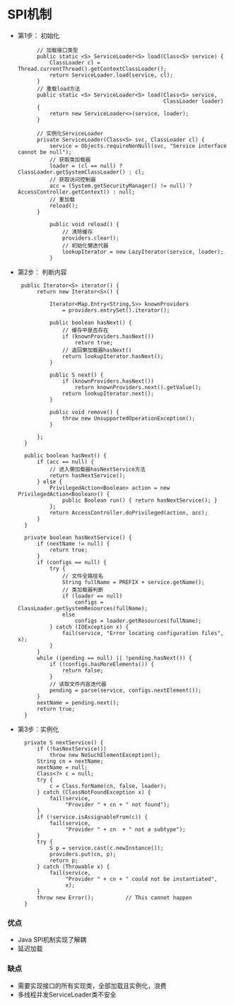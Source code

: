 # SPI机制
+ 第1步： 初始化


            // 加载接口类型  
            public static <S> ServiceLoader<S> load(Class<S> service) {
                ClassLoader cl = Thread.currentThread().getContextClassLoader();
                return ServiceLoader.load(service, cl);
            }
            // 重载load方法
            public static <S> ServiceLoader<S> load(Class<S> service,
                                                    ClassLoader loader)
            {
                return new ServiceLoader<>(service, loader);
            }
        
            // 实例化ServiceLoader
            private ServiceLoader(Class<S> svc, ClassLoader cl) {
                service = Objects.requireNonNull(svc, "Service interface cannot be null");
                // 获取类加载器
                loader = (cl == null) ? ClassLoader.getSystemClassLoader() : cl;
                // 获取访问控制器
                acc = (System.getSecurityManager() != null) ? AccessController.getContext() : null;
                // 重加载
                reload();
            }
            
                public void reload() {
                    // 清除缓存
                    providers.clear();
                    // 初始化懒迭代器
                    lookupIterator = new LazyIterator(service, loader);
                }

+ 第2步： 判断内容

    
       public Iterator<S> iterator() {
            return new Iterator<S>() {
    
                Iterator<Map.Entry<String,S>> knownProviders
                    = providers.entrySet().iterator();
    
                public boolean hasNext() {
                    // 缓存中是否存在
                    if (knownProviders.hasNext())
                        return true;
                    // 返回懒加载器hasNext()
                    return lookupIterator.hasNext();
                }
    
                public S next() {
                    if (knownProviders.hasNext())
                        return knownProviders.next().getValue();
                    return lookupIterator.next();
                }
    
                public void remove() {
                    throw new UnsupportedOperationException();
                }
    
            };
        }
        
        public boolean hasNext() {
            if (acc == null) {
                // 进入懒加载器hasNextService方法
                return hasNextService();
            } else {
                PrivilegedAction<Boolean> action = new PrivilegedAction<Boolean>() {
                    public Boolean run() { return hasNextService(); }
                };
                return AccessController.doPrivileged(action, acc);
            }
        }
                        
        private boolean hasNextService() {
            if (nextName != null) {
                return true;
            }
            if (configs == null) {
                try {
                    // 文件全路径名
                    String fullName = PREFIX + service.getName();
                    // 类加载器判断
                    if (loader == null)
                        configs = ClassLoader.getSystemResources(fullName);
                    else
                        configs = loader.getResources(fullName);
                } catch (IOException x) {
                    fail(service, "Error locating configuration files", x);
                }
            }
            while ((pending == null) || !pending.hasNext()) {
                if (!configs.hasMoreElements()) {
                    return false;
                }
                // 读取文件内容迭代器
                pending = parse(service, configs.nextElement());
            }
            nextName = pending.next();
            return true;
        }
        
+ 第3步：实例化


        private S nextService() {
            if (!hasNextService())
                throw new NoSuchElementException();
            String cn = nextName;
            nextName = null;
            Class<?> c = null;
            try {
                c = Class.forName(cn, false, loader);
            } catch (ClassNotFoundException x) {
                fail(service,
                     "Provider " + cn + " not found");
            }
            if (!service.isAssignableFrom(c)) {
                fail(service,
                     "Provider " + cn  + " not a subtype");
            }
            try {
                S p = service.cast(c.newInstance());
                providers.put(cn, p);
                return p;
            } catch (Throwable x) {
                fail(service,
                     "Provider " + cn + " could not be instantiated",
                     x);
            }
            throw new Error();          // This cannot happen
        }

### 优点
+ Java SPI机制实现了解耦
+ 延迟加载

### 缺点
+ 需要实现接口的所有实现类，全部加载且实例化，浪费
+ 多线程并发ServiceLoader类不安全